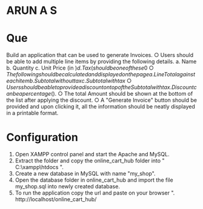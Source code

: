 # ARUN A S

# Que

Build an application that can be used to generate Invoices. 
○	Users should be able to add multiple line items by providing the following details.
a. Name
b. Quantity
c. Unit Price (in $)
d. Tax ( should be one of these 0%, 1%, 5%, 10%)
○	The following should be calculated and displayed on the page
a. Line Total against each item
b. Subtotal without tax
c. Subtotal with tax
○	Users should be able to provide a discount on top of the Subtotal with tax. Discount can be a percentage(%) value or an amount ($).
○	The total Amount should be shown at the bottom of the list after applying the discount.
○	 A "Generate Invoice" button should be provided and upon clicking it, all the information should be neatly displayed in a printable format.

# Configuration

1. Open XAMPP control panel and start the Apache and MySQL.
2. Extract the folder and copy the online_cart_hub folder into " C:\xampp\htdocs ".
3. Create a new database in MySQL with name "my_shop".
4. Open the database folder in online_cart_hub and import the file my_shop.sql into newly created database.
5. To run the application copy the url and paste on your browser ".
http://localhost/online_cart_hub/
